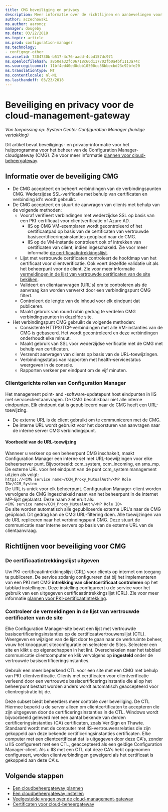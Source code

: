 ```yaml
---
title: CMG beveiliging en privacy
description: Meer informatie over de richtlijnen en aanbevelingen voor beveiliging en privacy met de cloud management gateway.
author: aczechowski
ms.author: aaroncz
manager: dougeby
ms.date: 03/22/2018
ms.topic: article
ms.prod: configuration-manager
ms.technology:
- configmgr-other
ms.assetid: 7304730b-b517-4c76-aadd-4cbd157dc971
ms.openlocfilehash: a850ea32fc06718c66d117702fb0a4bf1113a74c
ms.sourcegitcommit: 11bf4ed40ed0cbb10500cc58bbecbd23c92bfe20
ms.translationtype: MT
ms.contentlocale: nl-NL
ms.lasthandoff: 03/23/2018
---
```

# <a name="security-and-privacy-for-the-cloud-management-gateway"></a>Beveiliging en privacy voor de cloud-management-gateway

*Van toepassing op: System Center Configuration Manager (huidige vertakking)*

Dit artikel bevat beveiligings- en privacy-informatie voor het hulpprogramma voor het beheer van de Configuration Manager-cloudgateway (CMG). Zie voor meer informatie [plannen voor cloud-beheergateway](/sccm/core/clients/manage/cmg/plan-cloud-management-gateway).

## <a name="cmg-security-details"></a>Informatie over de beveiliging CMG
- De CMG accepteert en beheert verbindingen van de verbindingspunten CMG. Wederzijdse SSL-verificatie met behulp van certificaten en verbinding id's wordt gebruikt.
- De CMG accepteert en stuurt de aanvragen van clients met behulp van de volgende methoden:
    - Vooraf verifieert verbindingen met wederzijdse SSL op basis van een PKI-certificaat voor clientverificatie of Azure AD. 
      - IIS op CMG VM-exemplaren wordt gecontroleerd of het certificaatpad op basis van de certificaten van vertrouwde basiscertificeringsinstanties geüpload naar de CMG.
      - IIS op de VM-instantie controleert ook of intrekken van certificaten van client, indien ingeschakeld. Zie voor meer informatie [de certificaatintrekkingslijst](#bkmk_crl).
    - Lijst met vertrouwde certificaten controleert de hoofdmap van het certificaat voor clientverificatie. Ook voert dezelfde validatie uit als het beheerpunt voor de client. Zie voor meer informatie [vermeldingen in de lijst van vertrouwde certificaten van de site bekijken](#bkmk_ctl).
    - Valideert en clientaanvragen (URL's) om te controleren als de aanvraag kan worden verwerkt door een verbindingspunt CMG filtert.  
    - Controleert de lengte van de inhoud voor elk eindpunt dat publiceren.
    - Maakt gebruik van round robin gedrag te verdelen CMG verbindingspunten in dezelfde site.
- Het verbindingspunt CMG gebruikt de volgende methoden:
    - Consistente HTTPS/TCP-verbindingen met alle VM-instanties van de CMG is gebaseerd. Het wordt gecontroleerd en deze verbindingen onderhoudt elke minuut.
    - Maakt gebruik van SSL voor wederzijdse verificatie met de CMG met behulp van certificaten.
    - Verzendt aanvragen van clients op basis van de URL-toewijzingen.
    - Verbindingsstatus van rapporten met health-servicestatus weergeven in de console.
    - Rapporten verkeer per eindpunt om de vijf minuten.

### <a name="configuration-manager-client-facing-roles"></a>Clientgerichte rollen van Configuration Manager
Het management point- and -software-updatepunt host eindpunten in IIS met serviceclientaanvragen. De CMG beschikbaar niet alle interne eindpunten. Elk eindpunt dat is gepubliceerd naar de CMG heeft een URL-toewijzing.
  - De externe URL is de client gebruikt om te communiceren met de CMG.
  - De interne URL wordt gebruikt voor het doorsturen van aanvragen naar de interne server CMG verbindingspunt.

#### <a name="url-mapping-example"></a>Voorbeeld van de URL-toewijzing
Wanneer u verkeer op een beheerpunt CMG inschakelt, maakt Configuration Manager een interne set met URL-toewijzingen voor elke beheerserver punt. Bijvoorbeeld: ccm_system, ccm_incoming, en sms_mp. De externe URL voor het eindpunt van de punt ccm_system management uitzien als volgt:  
`https://<CMG service name>/CCM_Proxy_MutualAuth/<MP Role ID>/CCM_System`  
De URL is uniek voor elk beheerpunt. Configuration Manager-client worden vervolgens de CMG ingeschakeld naam van het beheerpunt in de internet MP-lijst geplaatst. Deze naam ziet eruit als:  
`<CMG service name>/CCM_Proxy_MutualAuth/<MP Role ID>`  
De site worden automatisch alle gepubliceerde externe URL's naar de CMG geüpload. Dit gedrag kan de CMG URL-filtering doen. Alle toewijzingen van de URL repliceren naar het verbindingspunt CMG. Deze stuurt de communicatie naar interne servers op basis van de externe URL van de clientaanvraag.



## <a name="security-guidance-for-cmg"></a>Richtlijnen voor beveiliging voor CMG


<a name="bkmk_crl"></a>

### <a name="publish-the-certificate-revocation-list"></a>De certificaatintrekkingslijst uitgeven

Uw PKI-certificaatintrekkingslijst (CRL) voor clients op internet om toegang te publiceren. De service zodanig configureren dat bij het implementeren van een PKI met CMG **intrekking van clientcertificaat controleren** op het tabblad instellingen. Deze instelling configureert u de service voor het gebruik van een uitgegeven certificaatintrekkingslijst (CRL). Zie voor meer informatie [plannen voor PKI-certificaatintrekking](/sccm/core/plan-design/security/plan-for-security#BKMK_PlanningForCRLs).



<a name="bkmk_ctl"></a>

### <a name="review-entries-in-the-sites-certificate-trust-list"></a>Controleer de vermeldingen in de lijst van vertrouwde certificaten van de site
<!--503739-->
Elke Configuration Manager-site bevat een lijst met vertrouwde basiscertificeringsinstanties op de certificaatvertrouwenslijst (CTL). Weergeven en wijzigen van de lijst door te gaan naar de werkruimte beheer, vouw het knooppunt siteconfiguratie en selecteer de Sites. Selecteer een site en klikt u op eigenschappen in het lint. Overschakelen naar het tabblad communicatie clientcomputer en klik vervolgens op **ingesteld** onder de vertrouwde basiscertificeringsinstanties.
 
Gebruik een meer beperkend CTL voor een site met een CMG met behulp van PKI-clientverificatie. Clients met certificaten voor clientverificatie verleend door een vertrouwde basiscertificeringsinstantie die al op het beheerpunt bestaat worden anders wordt automatisch geaccepteerd voor clientregistratie bij de.

Deze subset biedt beheerders meer controle over beveiliging. De CTL Hiermee beperkt u de server alleen om clientcertificaten te accepteren die zijn uitgegeven door de certificeringsinstanties in de CTL. Windows wordt bijvoorbeeld geleverd met een aantal bekende van derden certificeringsinstanties (CA) certificaten, zoals VeriSign en Thawte. Standaard wordt met de computer met IIS-vertrouwensrelaties die zijn gekoppeld aan deze bekende certificeringsinstanties certificaten. Elke computer met een clientcertificaat dat is uitgegeven door deze CA's, zonder u IIS configureert met een CTL, geaccepteerd als een geldige Configuration Manager-client. Als u IIS met een CTL dat deze CA's hebt opgenomen configureert, worden clientverbindingen geweigerd als het certificaat is gekoppeld aan deze CA's. 


<!--486209-->


<!-- ## Privacy information for CMG -->


## <a name="next-steps"></a>Volgende stappen

- [Een cloudbeheergateway plannen](/sccm/core/clients/manage/cmg/plan-cloud-management-gateway)
- [Een cloudbeheergateway instellen](/sccm/core/clients/manage/cmg/setup-cloud-management-gateway)
- [Veelgestelde vragen over de cloud-management-gateway](/sccm/core/clients/manage/cmg/cloud-management-gateway-faq)
- [Certificaten voor cloud-beheergateway](/sccm/core/clients/manage/cmg/certificates-for-cloud-management-gateway)
